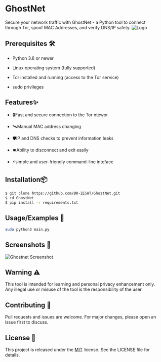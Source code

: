 # GhostNet

Secure your network traffic with GhostNet - a Python tool to connect through Tor, spoof MAC Addresses, and verify DNS/IP safety.
![Logo](https://dr-zesht.ir/wp-content/uploads/2025/09/ghostnet.png)

##  Prerequisites 🛠

- Python 3.8 or newer

- Linux operating system (fully supported)

- Tor installed and running (access to the Tor service)

- sudo privileges
## Features✨

- 🔒Fast and secure connection to the Tor ntewor

- 🛰Manual MAC address changing

- 🛡IP and DNS checks to prevent information leaks

- ⏹️Ability to disconnect and exit easily

- ⚡️simple and user-friendly command-line inteface
## Installation📦


```bash
$ git clone https://github.com/DR-ZESHT/GhostNet.git
$ cd GhostNet
$ pip install -r requirements.txt
```
## Usage/Examples 🚀

```bash
sudo python3 main.py
```


## Screenshots 📸

![Ghostnet Screenshot](https://dr-zesht.ir/wp-content/uploads/2025/09/ghostnet_screenshot.png)


## Warning ⚠️

This tool is intended for learning and personal privacy enhancement only.
Any illegal use or misuse of the tool is the responsibility of the user.
## Contributing 🤝

Pull requests and issues are welcome.
For major changes, please open an issue first to discuss.
## License 📜

This project is released under the [MIT](https://github.com/DR-ZESHT/GhostNet/blob/main/LICENSE) license. See the LICENSE file for details.


